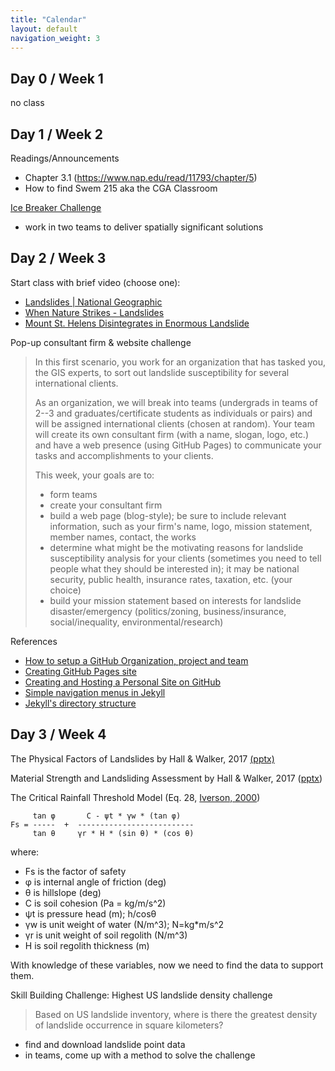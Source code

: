 ```yaml
---
title: "Calendar"
layout: default
navigation_weight: 3
---
```


## Day 0 / Week 1
no class


## Day 1 / Week 2
Readings/Announcements

* Chapter 3.1 (https://www.nap.edu/read/11793/chapter/5)
* How to find Swem 215 aka the CGA Classroom


[Ice Breaker Challenge](https://drdavis.space/teaching/gis/ice-breaker/)

* work in two teams to deliver spatially significant solutions


## Day 2 / Week 3
Start class with brief video (choose one):

- [Landslides \| National Geographic]( https://youtu.be/mknStAMia0Q)
- [When Nature Strikes - Landslides](https://youtu.be/dj44dpr8oHs?t=18)
- [Mount St. Helens Disintegrates in Enormous Landslide](https://youtu.be/UK--hvgP2uY)

Pop-up consultant firm & website challenge

> In this first scenario, you work for an organization that has tasked you, the GIS experts, to sort out landslide susceptibility for several international clients.
>
> As an organization, we will break into teams (undergrads in teams of 2--3 and graduates/certificate students as individuals or pairs) and will be assigned international clients (chosen at random). Your team will create its own consultant firm (with a name, slogan, logo, etc.) and have a web presence (using GitHub Pages) to communicate your tasks and accomplishments to your clients.
>
> This week, your goals are to:
>
> * form teams
> * create your consultant firm
> * build a web page (blog-style); be sure to include relevant information, such as your firm's name, logo, mission statement, member names, contact, the works
> * determine what might be the motivating reasons for landslide susceptibility analysis for your clients (sometimes you need to tell people what they should be interested in); it may be national security, public health, insurance rates, taxation, etc. (your choice)
> * build your mission statement based on interests for landslide disaster/emergency (politics/zoning, business/insurance, social/inequality, environmental/research)


References


- [How to setup a GitHub Organization, project and team](https://github.com/collab-uniba/socialcde4eclipse/wiki/How-to-setup-a-GitHub-organization,-project-and-team)
- [Creating GitHub Pages site](https://help.github.com/en/github/working-with-github-pages/creating-a-github-pages-site)
- [Creating and Hosting a Personal Site on GitHub](http://jmcglone.com/guides/github-pages/)
- [Simple navigation menus in Jekyll](https://learn.cloudcannon.com/jekyll/simple-navigation/)
- [Jekyll's directory structure](https://jekyllrb.com/docs/structure/)


## Day 3 / Week 4
The Physical Factors of Landslides by Hall & Walker, 2017  [(pptx)](https://d32ogoqmya1dw8.cloudfront.net/files/getsi/teaching_materials/surface_processes/unit_3_physical_factors.v6.pptx)

Material Strength and Landsliding Assessment by Hall & Walker, 2017 ([pptx](https://d32ogoqmya1dw8.cloudfront.net/files/getsi/teaching_materials/surface_processes/unit_3_strength_assessment.v12.pptx))

The Critical Rainfall Threshold Model (Eq. 28, [Iverson, 2000](https://doi.org/10.1029/2000WR900090))

```
     tan φ       C - ψt * γw * (tan φ) 
Fs = -----  +  --------------------------
     tan θ     γr * H * (sin θ) * (cos θ)
```

where:

- Fs is the factor of safety
- φ is internal angle of friction (deg)
- θ is hillslope (deg)
- C is soil cohesion (Pa = kg/m/s^2)
- ψt is pressure head (m); h/cosθ
- γw is unit weight of water (N/m^3); N=kg*m/s^2
- γr is unit weight of soil regolith (N/m^3)
- H is soil regolith thickness (m)

With knowledge of these variables, now we need to find the data to support them.

Skill Building Challenge: Highest US landslide density challenge

> Based on US landslide inventory, where is there the greatest density of landslide occurrence in square kilometers?
>

* find and download landslide point data
* in teams, come up with a method to solve the challenge
